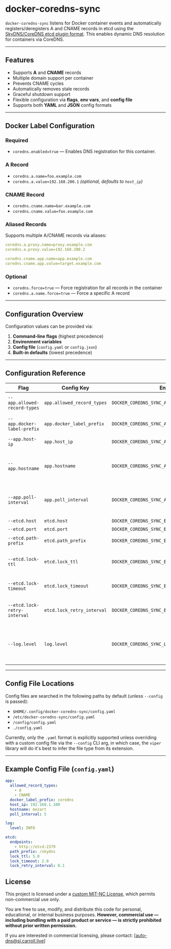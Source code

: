 # docker-coredns-sync

`docker-coredns-sync` listens for Docker container events and automatically registers/deregisters A and CNAME records in etcd using the [SkyDNS/CoreDNS etcd plugin format](https://coredns.io/plugins/etcd/). This enables dynamic DNS resolution for containers via CoreDNS.

---

## Features

- Supports **A** and **CNAME** records
- Multiple domain support per container
- Prevents CNAME cycles
- Automatically removes stale records
- Graceful shutdown support
- Flexible configuration via **flags**, **env vars**, and **config file**
- Supports both **YAML** and **JSON** config formats

---

## Docker Label Configuration

### Required

- `coredns.enabled=true` — Enables DNS registration for this container.

### A Record

- `coredns.a.name=foo.example.com`
- `coredns.a.value=192.168.200.1` *(optional, defaults to `host_ip`)*

### CNAME Record

- `coredns.cname.name=bar.example.com`
- `coredns.cname.value=foo.example.com`

### Aliased Records

Supports multiple A/CNAME records via aliases:

```yaml
coredns.a.proxy.name=proxy.example.com
coredns.a.proxy.value=192.168.200.2

coredns.cname.app.name=app.example.com
coredns.cname.app.value=target.example.com
```

### Optional

- `coredns.force=true` — Force registration for all records in the container
- `coredns.a.name.force=true` — Force a specific A record

---

## Configuration Overview

Configuration values can be provided via:

1. **Command-line flags** (highest precedence)
2. **Environment variables**
3. **Config file** (`config.yaml` or `config.json`)
4. **Built-in defaults** (lowest precedence)

---

## Configuration Reference

| Flag | Config Key | Env Var | Type | Default | Description |
|------|------------|---------|------|---------|-------------|
| `--app.allowed-record-types` | `app.allowed_record_types` | `DOCKER_COREDNS_SYNC_APP_ALLOWED_RECORD_TYPES` | `[]string` | `["A", "CNAME"]` | DNS record types to allow |
| `--app.docker-label-prefix` | `app.docker_label_prefix` | `DOCKER_COREDNS_SYNC_APP_DOCKER_LABEL_PREFIX` | `string` | `"coredns"` | Docker label namespace |
| `--app.host-ip` | `app.host_ip` | `DOCKER_COREDNS_SYNC_APP_HOST_IP` | `string` | `"127.0.0.1"` | IP to use for A records |
| `--app.hostname` | `app.hostname` | `DOCKER_COREDNS_SYNC_APP_HOSTNAME` | `string` | `"your-hostname"` | Unique logical hostname for this node |
| `--app.poll-interval` | `app.poll_interval` | `DOCKER_COREDNS_SYNC_APP_POLL_INTERVAL` | `int` | `5` | How often to reconcile the registry (in seconds) |
| `--etcd.host` | `etcd.host` | `DOCKER_COREDNS_SYNC_ETCD_HOST` | `string` | `"localhost"` | etcd host |
| `--etcd.port` | `etcd.port` | `DOCKER_COREDNS_SYNC_ETCD_PORT` | `int` | `2379` | etcd port |
| `--etcd.path-prefix` | `etcd.path_prefix` | `DOCKER_COREDNS_SYNC_ETCD_PATH_PREFIX` | `string` | `"/skydns"` | etcd base path |
| `--etcd.lock-ttl` | `etcd.lock_ttl` | `DOCKER_COREDNS_SYNC_ETCD_LOCK_TTL` | `float` | `5.0` | Lock lease time-to-live in seconds |
| `--etcd.lock-timeout` | `etcd.lock_timeout` | `DOCKER_COREDNS_SYNC_ETCD_LOCK_TIMEOUT` | `float` | `2.0` | Lock acquisition timeout |
| `--etcd.lock-retry-interval` | `etcd.lock_retry_interval` | `DOCKER_COREDNS_SYNC_ETCD_LOCK_RETRY_INTERVAL` | `float` | `0.1` | Retry interval for lock acquisition |
| `--log.level` | `log.level` | `DOCKER_COREDNS_SYNC_LOG_LEVEL` | `string` | `"INFO"` | Logging level (`TRACE`, `DEBUG`, `INFO`, `WARN`, `ERROR`, `FATAL`) |

---

## Config File Locations

Config files are searched in the following paths by default (unless `--config` is passed):

- `$HOME/.config/docker-coredns-sync/config.yaml`
- `/etc/docker-coredns-sync/config.yaml`
- `/config/config.yaml`
- `./config.yaml`

Currently, only the `.yaml` format is explicitly supported unless overriding with a custom config file via the `--config` CLI arg, in which case, the `viper` library will do it's best to infer the file type from its extension.

---

## Example Config File (`config.yaml`)

```yaml
app:
  allowed_record_types:
    - A
    - CNAME
  docker_label_prefix: coredns
  host_ip: 192.168.1.100
  hostname: mozart
  poll_interval: 5

log:
  level: INFO

etcd:
  endpoints:
    - http://etcd:2379
  path_prefix: /skydns
  lock_ttl: 5.0
  lock_timeout: 2.0
  lock_retry_interval: 0.1
```

## License

This project is licensed under a [custom MIT-NC License](./LICENSE), which permits non-commercial use only.

You are free to use, modify, and distribute this code for personal, educational, or internal business purposes. **However, commercial use — including bundling with a paid product or service — is strictly prohibited without prior written permission.**

If you are interested in commercial licensing, please contact: [auto-dns@sl.carroll.live]
